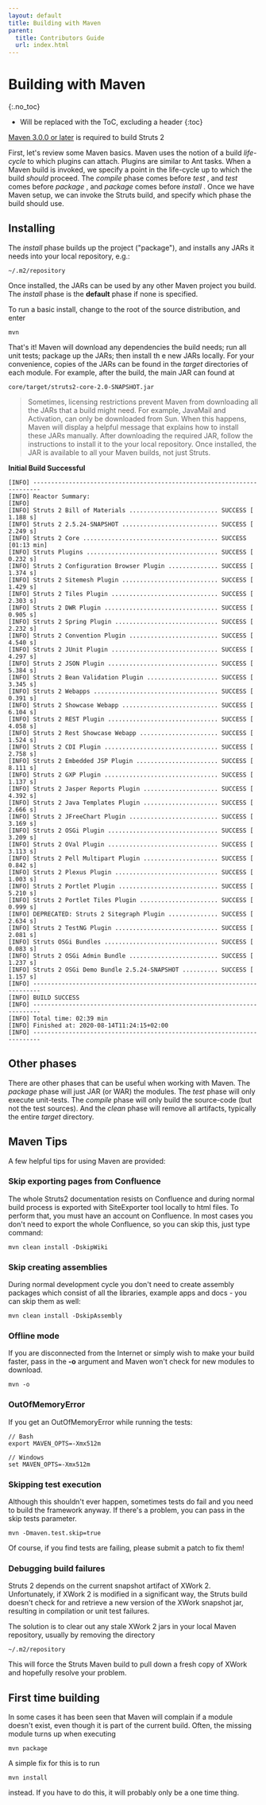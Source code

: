 ```yaml
---
layout: default
title: Building with Maven
parent:
  title: Contributors Guide
  url: index.html
---
```


# Building with Maven
{:.no_toc}

* Will be replaced with the ToC, excluding a header
{:toc}

[Maven 3.0.0 or later](http://maven.apache.org) is required to build Struts 2

First, let's review some Maven basics. Maven uses the notion of a build _life-cycle_ to which plugins can attach. 
Plugins are similar to Ant tasks. When a Maven build is invoked, we specify a point in the life-cycle up to which 
the build _should_ proceed. The _compile_ phase comes before _test_ , and _test_ comes before _package_ , and _package_ 
comes before _install_ . Once we have Maven setup, we can invoke the Struts build, and specify which phase the build should use.

## Installing

The _install_ phase builds up the project ("package"), and installs any JARs it needs into your local repository, e.g.: 

```
~/.m2/repository
```

Once installed, the JARs can be used by any other Maven project you build.  The _install_ phase is the **default** phase 
if none is specified.

To run a basic install, change to the root of the source distribution, and enter

```
mvn
```

That's it! Maven will download any dependencies the build needs; run all unit tests; package up the JARs; then install th
e new JARs locally. For your convenience, copies of the JARs can be found in the _target_ directories of each module. 
For example, after the build, the main JAR can found at 

```
core/target/struts2-core-2.0-SNAPSHOT.jar
```

> Sometimes, licensing restrictions prevent Maven from downloading all the JARs that a build might need. For example, 
> JavaMail and Activation, can only be downloaded from Sun. When this happens, Maven will display a helpful message 
> that explains how to install these JARs manually. After downloading the required JAR, follow the instructions 
> to install it to the your local repository. Once installed, the JAR is available to all your Maven builds, not just Struts.

**Initial Build Successful**

```
[INFO] ------------------------------------------------------------------------
[INFO] Reactor Summary:
[INFO]
[INFO] Struts 2 Bill of Materials ......................... SUCCESS [  1.188 s]
[INFO] Struts 2 2.5.24-SNAPSHOT ........................... SUCCESS [  2.249 s]
[INFO] Struts 2 Core ...................................... SUCCESS [01:13 min]
[INFO] Struts Plugins ..................................... SUCCESS [  0.232 s]
[INFO] Struts 2 Configuration Browser Plugin .............. SUCCESS [  1.374 s]
[INFO] Struts 2 Sitemesh Plugin ........................... SUCCESS [  1.429 s]
[INFO] Struts 2 Tiles Plugin .............................. SUCCESS [  2.303 s]
[INFO] Struts 2 DWR Plugin ................................ SUCCESS [  0.905 s]
[INFO] Struts 2 Spring Plugin ............................. SUCCESS [  2.232 s]
[INFO] Struts 2 Convention Plugin ......................... SUCCESS [  4.540 s]
[INFO] Struts 2 JUnit Plugin .............................. SUCCESS [  4.297 s]
[INFO] Struts 2 JSON Plugin ............................... SUCCESS [  5.384 s]
[INFO] Struts 2 Bean Validation Plugin .................... SUCCESS [  3.345 s]
[INFO] Struts 2 Webapps ................................... SUCCESS [  0.391 s]
[INFO] Struts 2 Showcase Webapp ........................... SUCCESS [  6.104 s]
[INFO] Struts 2 REST Plugin ............................... SUCCESS [  4.058 s]
[INFO] Struts 2 Rest Showcase Webapp ...................... SUCCESS [  1.524 s]
[INFO] Struts 2 CDI Plugin ................................ SUCCESS [  2.758 s]
[INFO] Struts 2 Embedded JSP Plugin ....................... SUCCESS [  8.111 s]
[INFO] Struts 2 GXP Plugin ................................ SUCCESS [  1.137 s]
[INFO] Struts 2 Jasper Reports Plugin ..................... SUCCESS [  4.392 s]
[INFO] Struts 2 Java Templates Plugin ..................... SUCCESS [  2.666 s]
[INFO] Struts 2 JFreeChart Plugin ......................... SUCCESS [  3.169 s]
[INFO] Struts 2 OSGi Plugin ............................... SUCCESS [  3.209 s]
[INFO] Struts 2 OVal Plugin ............................... SUCCESS [  3.113 s]
[INFO] Struts 2 Pell Multipart Plugin ..................... SUCCESS [  0.842 s]
[INFO] Struts 2 Plexus Plugin ............................. SUCCESS [  1.003 s]
[INFO] Struts 2 Portlet Plugin ............................ SUCCESS [  5.210 s]
[INFO] Struts 2 Portlet Tiles Plugin ...................... SUCCESS [  0.999 s]
[INFO] DEPRECATED: Struts 2 Sitegraph Plugin .............. SUCCESS [  2.634 s]
[INFO] Struts 2 TestNG Plugin ............................. SUCCESS [  2.081 s]
[INFO] Struts OSGi Bundles ................................ SUCCESS [  0.083 s]
[INFO] Struts 2 OSGi Admin Bundle ......................... SUCCESS [  1.237 s]
[INFO] Struts 2 OSGi Demo Bundle 2.5.24-SNAPSHOT .......... SUCCESS [  1.157 s]
[INFO] ------------------------------------------------------------------------
[INFO] BUILD SUCCESS
[INFO] ------------------------------------------------------------------------
[INFO] Total time: 02:39 min
[INFO] Finished at: 2020-08-14T11:24:15+02:00
[INFO] ------------------------------------------------------------------------
```

## Other phases

There are other phases that can be useful when working with Maven. The _package_ phase will just JAR (or WAR) the modules. 
The _test_ phase will only execute unit-tests. The _compile_ phase will only build the source-code (but not the test sources). 
And the _clean_ phase will remove all artifacts, typically the entire _target_ directory.

## Maven Tips

A few helpful tips for using Maven are provided:

### Skip exporting pages from Confluence

The whole Struts2 documentation resists on Confluence and during normal build process is exported with SiteExporter tool 
locally to html files. To perform that, you must have an account on Confluence. In most cases you don't need to export 
the whole Confluence, so you can skip this, just type command:

```
mvn clean install -DskipWiki
```

### Skip creating assemblies

During normal development cycle you don't need to create assembly packages which consist of all the libraries, 
example apps and docs - you can skip them as well:

```
mvn clean install -DskipAssembly
```

### Offline mode

If you are disconnected from the Internet or simply wish to make your build faster, pass in the **-o** argument 
and Maven won't check for new modules to download.

```
mvn -o
```

### OutOfMemoryError

If you get an OutOfMemoryError while running the tests:

```
// Bash
export MAVEN_OPTS=-Xmx512m

// Windows
set MAVEN_OPTS=-Xmx512m
```

### Skipping test execution

Although this shouldn't ever happen, sometimes tests do fail and you need to build the framework anyway. 
If there's a problem, you can pass in the skip tests parameter.

```
mvn -Dmaven.test.skip=true
```

Of course, if you find tests are failing, please submit a patch to fix them!

### Debugging build failures

Struts 2 depends on the current snapshot artifact of XWork 2. Unfortunately, if XWork 2 is modified in a significant way, 
the Struts build doesn't check for and retrieve a new version of the XWork snapshot jar, resulting in compilation or unit test failures.

The solution is to clear out any stale XWork 2 jars in your local Maven repository, usually by removing the directory 

```
~/.m2/repository
```

This will force the Struts Maven build to pull down a fresh copy of XWork and hopefully resolve your problem.

## First time building

In some cases it has been seen that Maven will complain if a module doesn't exist, even though it is part of the current 
build. Often, the missing module turns up when executing 

```
mvn package
```

A simple fix for this is to run 

```
mvn install
```

instead. If you have to do this, it will probably only be a one time thing.
